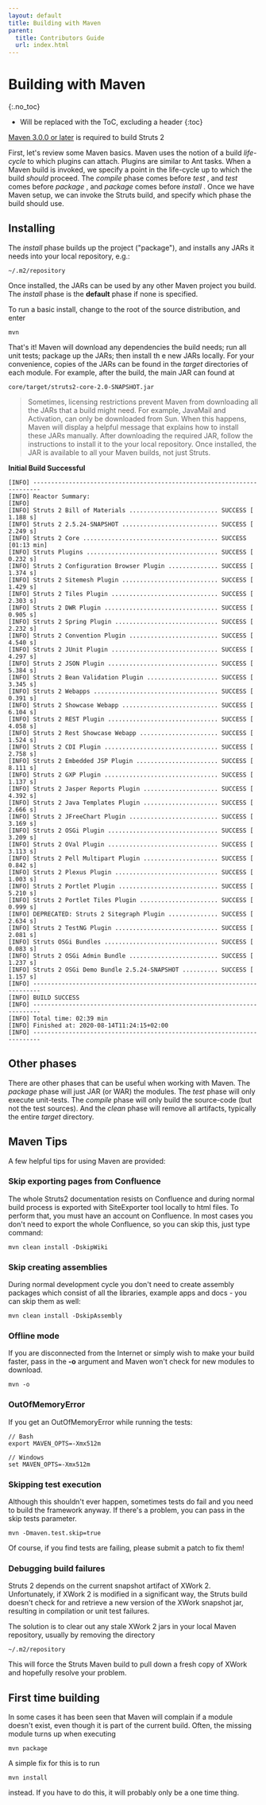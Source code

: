 ```yaml
---
layout: default
title: Building with Maven
parent:
  title: Contributors Guide
  url: index.html
---
```


# Building with Maven
{:.no_toc}

* Will be replaced with the ToC, excluding a header
{:toc}

[Maven 3.0.0 or later](http://maven.apache.org) is required to build Struts 2

First, let's review some Maven basics. Maven uses the notion of a build _life-cycle_ to which plugins can attach. 
Plugins are similar to Ant tasks. When a Maven build is invoked, we specify a point in the life-cycle up to which 
the build _should_ proceed. The _compile_ phase comes before _test_ , and _test_ comes before _package_ , and _package_ 
comes before _install_ . Once we have Maven setup, we can invoke the Struts build, and specify which phase the build should use.

## Installing

The _install_ phase builds up the project ("package"), and installs any JARs it needs into your local repository, e.g.: 

```
~/.m2/repository
```

Once installed, the JARs can be used by any other Maven project you build.  The _install_ phase is the **default** phase 
if none is specified.

To run a basic install, change to the root of the source distribution, and enter

```
mvn
```

That's it! Maven will download any dependencies the build needs; run all unit tests; package up the JARs; then install th
e new JARs locally. For your convenience, copies of the JARs can be found in the _target_ directories of each module. 
For example, after the build, the main JAR can found at 

```
core/target/struts2-core-2.0-SNAPSHOT.jar
```

> Sometimes, licensing restrictions prevent Maven from downloading all the JARs that a build might need. For example, 
> JavaMail and Activation, can only be downloaded from Sun. When this happens, Maven will display a helpful message 
> that explains how to install these JARs manually. After downloading the required JAR, follow the instructions 
> to install it to the your local repository. Once installed, the JAR is available to all your Maven builds, not just Struts.

**Initial Build Successful**

```
[INFO] ------------------------------------------------------------------------
[INFO] Reactor Summary:
[INFO]
[INFO] Struts 2 Bill of Materials ......................... SUCCESS [  1.188 s]
[INFO] Struts 2 2.5.24-SNAPSHOT ........................... SUCCESS [  2.249 s]
[INFO] Struts 2 Core ...................................... SUCCESS [01:13 min]
[INFO] Struts Plugins ..................................... SUCCESS [  0.232 s]
[INFO] Struts 2 Configuration Browser Plugin .............. SUCCESS [  1.374 s]
[INFO] Struts 2 Sitemesh Plugin ........................... SUCCESS [  1.429 s]
[INFO] Struts 2 Tiles Plugin .............................. SUCCESS [  2.303 s]
[INFO] Struts 2 DWR Plugin ................................ SUCCESS [  0.905 s]
[INFO] Struts 2 Spring Plugin ............................. SUCCESS [  2.232 s]
[INFO] Struts 2 Convention Plugin ......................... SUCCESS [  4.540 s]
[INFO] Struts 2 JUnit Plugin .............................. SUCCESS [  4.297 s]
[INFO] Struts 2 JSON Plugin ............................... SUCCESS [  5.384 s]
[INFO] Struts 2 Bean Validation Plugin .................... SUCCESS [  3.345 s]
[INFO] Struts 2 Webapps ................................... SUCCESS [  0.391 s]
[INFO] Struts 2 Showcase Webapp ........................... SUCCESS [  6.104 s]
[INFO] Struts 2 REST Plugin ............................... SUCCESS [  4.058 s]
[INFO] Struts 2 Rest Showcase Webapp ...................... SUCCESS [  1.524 s]
[INFO] Struts 2 CDI Plugin ................................ SUCCESS [  2.758 s]
[INFO] Struts 2 Embedded JSP Plugin ....................... SUCCESS [  8.111 s]
[INFO] Struts 2 GXP Plugin ................................ SUCCESS [  1.137 s]
[INFO] Struts 2 Jasper Reports Plugin ..................... SUCCESS [  4.392 s]
[INFO] Struts 2 Java Templates Plugin ..................... SUCCESS [  2.666 s]
[INFO] Struts 2 JFreeChart Plugin ......................... SUCCESS [  3.169 s]
[INFO] Struts 2 OSGi Plugin ............................... SUCCESS [  3.209 s]
[INFO] Struts 2 OVal Plugin ............................... SUCCESS [  3.113 s]
[INFO] Struts 2 Pell Multipart Plugin ..................... SUCCESS [  0.842 s]
[INFO] Struts 2 Plexus Plugin ............................. SUCCESS [  1.003 s]
[INFO] Struts 2 Portlet Plugin ............................ SUCCESS [  5.210 s]
[INFO] Struts 2 Portlet Tiles Plugin ...................... SUCCESS [  0.999 s]
[INFO] DEPRECATED: Struts 2 Sitegraph Plugin .............. SUCCESS [  2.634 s]
[INFO] Struts 2 TestNG Plugin ............................. SUCCESS [  2.081 s]
[INFO] Struts OSGi Bundles ................................ SUCCESS [  0.083 s]
[INFO] Struts 2 OSGi Admin Bundle ......................... SUCCESS [  1.237 s]
[INFO] Struts 2 OSGi Demo Bundle 2.5.24-SNAPSHOT .......... SUCCESS [  1.157 s]
[INFO] ------------------------------------------------------------------------
[INFO] BUILD SUCCESS
[INFO] ------------------------------------------------------------------------
[INFO] Total time: 02:39 min
[INFO] Finished at: 2020-08-14T11:24:15+02:00
[INFO] ------------------------------------------------------------------------
```

## Other phases

There are other phases that can be useful when working with Maven. The _package_ phase will just JAR (or WAR) the modules. 
The _test_ phase will only execute unit-tests. The _compile_ phase will only build the source-code (but not the test sources). 
And the _clean_ phase will remove all artifacts, typically the entire _target_ directory.

## Maven Tips

A few helpful tips for using Maven are provided:

### Skip exporting pages from Confluence

The whole Struts2 documentation resists on Confluence and during normal build process is exported with SiteExporter tool 
locally to html files. To perform that, you must have an account on Confluence. In most cases you don't need to export 
the whole Confluence, so you can skip this, just type command:

```
mvn clean install -DskipWiki
```

### Skip creating assemblies

During normal development cycle you don't need to create assembly packages which consist of all the libraries, 
example apps and docs - you can skip them as well:

```
mvn clean install -DskipAssembly
```

### Offline mode

If you are disconnected from the Internet or simply wish to make your build faster, pass in the **-o** argument 
and Maven won't check for new modules to download.

```
mvn -o
```

### OutOfMemoryError

If you get an OutOfMemoryError while running the tests:

```
// Bash
export MAVEN_OPTS=-Xmx512m

// Windows
set MAVEN_OPTS=-Xmx512m
```

### Skipping test execution

Although this shouldn't ever happen, sometimes tests do fail and you need to build the framework anyway. 
If there's a problem, you can pass in the skip tests parameter.

```
mvn -Dmaven.test.skip=true
```

Of course, if you find tests are failing, please submit a patch to fix them!

### Debugging build failures

Struts 2 depends on the current snapshot artifact of XWork 2. Unfortunately, if XWork 2 is modified in a significant way, 
the Struts build doesn't check for and retrieve a new version of the XWork snapshot jar, resulting in compilation or unit test failures.

The solution is to clear out any stale XWork 2 jars in your local Maven repository, usually by removing the directory 

```
~/.m2/repository
```

This will force the Struts Maven build to pull down a fresh copy of XWork and hopefully resolve your problem.

## First time building

In some cases it has been seen that Maven will complain if a module doesn't exist, even though it is part of the current 
build. Often, the missing module turns up when executing 

```
mvn package
```

A simple fix for this is to run 

```
mvn install
```

instead. If you have to do this, it will probably only be a one time thing.
